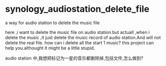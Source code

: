 # synology_audiostation_delete_file
a way for audio station to delete the music file

here ,i want to delete the music file on audio station.but actuall ,when i delete the music ,it just delete the music record of audio station.And will not delete the real file.
how can i delete all the start 1 music?
this project can help you.althought it might be a little stupid.

audio station 中,我想把标记为一星的音乐都删除掉,包括文件,怎么做到?
